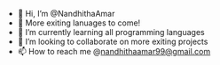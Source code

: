 - 👋 Hi, I’m @NandhithaAmar
- 👀 More exiting lanuages to come!
- 🌱 I’m currently learning all programming languages
- 💞️ I’m looking to collaborate on more exiting projects
- 📫 How to reach me @nandhithaamar99@gmail.com

<!---
NandhithaAmar/NandhithaAmar is a ✨ special ✨ repository because its `README.md` (this file) appears on your GitHub profile.
You can click the Preview link to take a look at your changes.
--->
